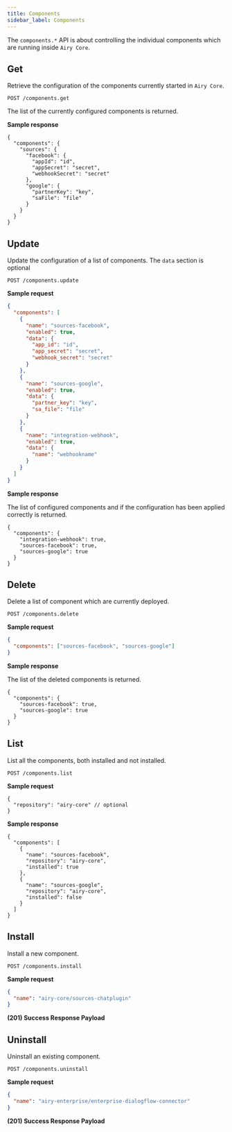 ```yaml
---
title: Components
sidebar_label: Components
---
```


The `components.*` API is about controlling the individual components which are running inside `Airy Core`.

## Get

Retrieve the configuration of the components currently started in `Airy Core`.

`POST /components.get`

The list of the currently configured components is returned.

**Sample response**

```json5
{
  "components": {
    "sources": {
      "facebook": {
        "appId": "id",
        "appSecret": "secret",
        "webhookSecret": "secret"
      },
      "google": {
        "partnerKey": "key",
        "saFile": "file"
      }
    }
  }
}
```

## Update

Update the configuration of a list of components. The `data` section is optional

`POST /components.update`

**Sample request**

```json
{
  "components": [
    {
      "name": "sources-facebook",
      "enabled": true,
      "data": {
        "app_id": "id",
        "app_secret": "secret",
        "webhook_secret": "secret"
      }
    },
    {
      "name": "sources-google",
      "enabled": true,
      "data": {
        "partner_key": "key",
        "sa_file": "file"
      }
    },
    {
      "name": "integration-webhook",
      "enabled": true,
      "data": {
        "name": "webhookname"
      }
    }
  ]
}
```

**Sample response**

The list of configured components and if the configuration has been applied correctly is returned.

```json5
{
  "components": {
    "integration-webhook": true,
    "sources-facebook": true,
    "sources-google": true
  }
}
```

## Delete

Delete a list of component which are currently deployed.

`POST /components.delete`

**Sample request**

```json
{
  "components": ["sources-facebook", "sources-google"]
}
```

**Sample response**

The list of the deleted components is returned.

```json5
{
  "components": {
    "sources-facebook": true,
    "sources-google": true
  }
}
```

## List

List all the components, both installed and not installed.

`POST /components.list`

**Sample request**

```json5
{
  "repository": "airy-core" // optional
}
```

**Sample response**

```json5
{
  "components": [
    {
      "name": "sources-facebook",
      "repository": "airy-core",
      "installed": true
    },
    {
      "name": "sources-google",
      "repository": "airy-core",
      "installed": false
    }
  ]
}
```

## Install

Install a new component.

`POST /components.install`

**Sample request**

```json
{
  "name": "airy-core/sources-chatplugin"
}
```

**(201) Success Response Payload**

## Uninstall

Uninstall an existing component.

`POST /components.uninstall`

**Sample request**

```json
{
  "name": "airy-enterprise/enterprise-dialogflow-connector"
}
```

**(201) Success Response Payload**

```

```
